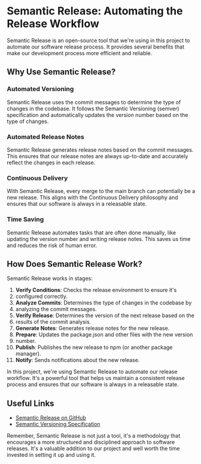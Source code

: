 # Semantic Release: Automating the Release Workflow

Semantic Release is an open-source tool that we're using in this project to
automate our software release process. It provides several benefits that make
our development process more efficient and reliable.

## Why Use Semantic Release?

### Automated Versioning

Semantic Release uses the commit messages to determine the type of changes in
the codebase. It follows the Semantic Versioning (semver) specification and
automatically updates the version number based on the type of changes.

### Automated Release Notes

Semantic Release generates release notes based on the commit messages. This
ensures that our release notes are always up-to-date and accurately reflect the
changes in each release.

### Continuous Delivery

With Semantic Release, every merge to the main branch can potentially be a new
release. This aligns with the Continuous Delivery philosophy and ensures that
our software is always in a releasable state.

### Time Saving

Semantic Release automates tasks that are often done manually, like updating
the version number and writing release notes. This saves us time and reduces
the risk of human error.

## How Does Semantic Release Work?

Semantic Release works in stages:

1. **Verify Conditions**: Checks the release environment to ensure it's
2. configured correctly.
3. **Analyze Commits**: Determines the type of changes in the codebase by
4. analyzing the commit messages.
5. **Verify Release**: Determines the version of the next release based on the
6. results of the commit analysis.
7. **Generate Notes**: Generates release notes for the new release.
8. **Prepare**: Updates the package.json and other files with the new version
9. number.
10. **Publish**: Publishes the new release to npm (or another package manager).
11. **Notify**: Sends notifications about the new release.

In this project, we're using Semantic Release to automate our release workflow.
It's a powerful tool that helps us maintain a consistent release process and
ensures that our software is always in a releasable state.

## Useful Links

* [Semantic Release on GitHub](vscode-file://vscode-app/c:/Program%20Files/Microsoft%20VS%20Code/resources/app/out/vs/code/electron-sandbox/workbench/workbench.html)
* [Semantic Versioning Specification](vscode-file://vscode-app/c:/Program%20Files/Microsoft%20VS%20Code/resources/app/out/vs/code/electron-sandbox/workbench/workbench.html)

Remember, Semantic Release is not just a tool, it's a methodology that
encourages a more structured and disciplined approach to software releases.
It's a valuable addition to our project and well worth the time invested in
setting it up and using it.

